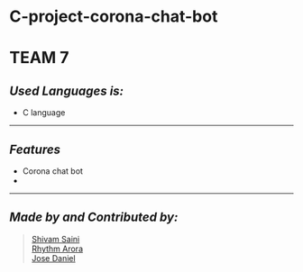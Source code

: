 # C-project-corona-chat-bot
# TEAM 7
## _Used Languages is:_
- C language

___

## _Features_

- Corona chat bot
- 

___

## _Made by and Contributed by:_
> [Shivam Saini](https://github.com/Phoenix-07)<br />
[Rhythm Arora](https://github.com/rym29)<br />
[Jose Daniel](https://github.com/Danielpzos)<br />






